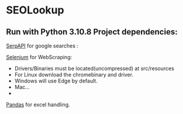 # SEOLookup
**Run with Python 3.10.8**
Project dependencies:
-
[SerpAPI](https://github.com/serpapi/serpapi-python) for google searches : 

[Selenium](https://pypi.org/project/selenium/) for WebScraping: 
+ Drivers/Binaries must be located(uncompressed) at src/resources  
+ For Linux download the chromebinary and driver.
+ Windows will use Edge by default.
+ Mac...
+ 
[Pandas](https://pypi.org/project/pandas/) for excel handling.



